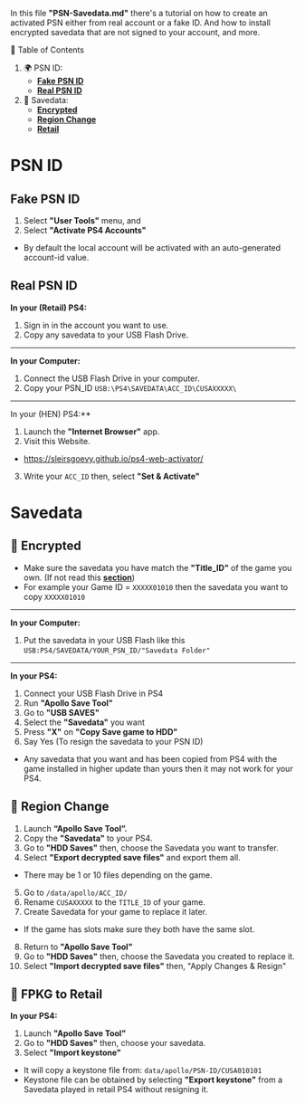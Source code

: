 
In this file **"PSN-Savedata.md"** there's a tutorial on how to create an activated PSN either from real account or a fake ID. And how to install encrypted savedata that are not signed to your account, and more.

🧭 Table of Contents

1. 🌍 PSN ID:
    - **[Fake PSN ID](https://github.com/ZHassanQ/PS4-GoldHEN-Guide/blob/main/PSN-Savedata.md#fake-psn-id)**
    - **[Real PSN ID](https://github.com/ZHassanQ/PS4-GoldHEN-Guide/blob/main/PSN-Savedata.md#real-psn-id)**
2. 💾 Savedata:
    - **[Encrypted](https://github.com/ZHassanQ/PS4-GoldHEN-Guide/blob/main/PSN-Savedata.md#-encrypted)**
    - **[Region Change](https://github.com/ZHassanQ/PS4-GoldHEN-Guide/blob/main/PSN-Savedata.md#-region-change)**
    - **[Retail](https://github.com/ZHassanQ/PS4-GoldHEN-Guide/blob/main/PSN-Savedata.md#-fpkg-to-retail)**


# PSN ID
## Fake PSN ID

1. Select **"User Tools"** menu, and 
2. Select **"Activate PS4 Accounts"**
- By default the local account will be activated with an auto-generated account-id value.

## Real PSN ID

**In your (Retail) PS4:**

1. Sign in in the account you want to use.
2. Copy any savedata to your USB Flash Drive.

---

**In your Computer:**

1. Connect the USB Flash Drive in your computer.
2. Copy your PSN_ID `USB:\PS4\SAVEDATA\ACC_ID\CUSAXXXXX\`

---

In your (HEN) PS4:**

1. Launch the **"Internet Browser"** app.
2. Visit this Website.
- https://sleirsgoevy.github.io/ps4-web-activator/
3. Write your `ACC_ID` then, select **"Set & Activate"**

# Savedata 
## 💾 Encrypted

- Make sure the savedata you have match the **"Title_ID"** of the game you own. (If not read this **[section](https://github.com/ZHassanQ/PS4-GoldHEN-Guide/blob/main/PSN-Savedata.md#-region-change)**)
- For example your Game ID = `XXXXX01010` then the savedata you want to copy `XXXXX01010`

---

**In your Computer:**

1. Put the savedata in your USB Flash like this `USB:PS4/SAVEDATA/YOUR_PSN_ID/"Savedata Folder"`

---

**In your PS4:**

1. Connect your USB Flash Drive in PS4
2. Run **"Apollo Save Tool"**
3. Go to **"USB SAVES"**
4. Select the **"Savedata"** you want
5. Press **"X"** on **"Copy Save game to HDD"**
6. Say Yes (To resign the savedata to your PSN ID)
- Any savedata that you want and has been copied from PS4 with the game installed in higher update than yours then it may not work for your PS4.


## 💾 Region Change

1. Launch **“Apollo Save Tool”.**
2. Copy the **"Savedata"** to your PS4.
3. Go to **"HDD Saves"** then, choose the Savedata you want to transfer. 
4. Select **"Export decrypted save files"** and export them all.
- There may be 1 or 10 files depending on the game.
5. Go to `/data/apollo/ACC_ID/`
6. Rename `CUSAXXXXX` to the `TITLE_ID` of your game.
7. Create Savedata for your game to replace it later.
- If the game has slots make sure they both have the same slot.
8. Return to **"Apollo Save Tool"**
9. Go to **"HDD Saves"** then, choose the Savedata you created to replace it.
10. Select **"Import decrypted save files"** then, "Apply Changes & Resign"


## 💾 FPKG to Retail

**In your PS4:**

1. Launch **"Apollo Save Tool"**
2. Go to **"HDD Saves"** then, choose your savedata.
4. Select **"Import keystone"**
- It will copy a keystone file from: `data/apollo/PSN-ID/CUSA010101`
- Keystone file can be obtained by selecting **"Export keystone"** from a Savedata played in retail PS4 without resigning it.
